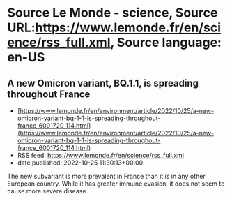 # Source Le Monde - science, Source URL:https://www.lemonde.fr/en/science/rss_full.xml, Source language: en-US

## A new Omicron variant, BQ.1.1, is spreading throughout France
 - [https://www.lemonde.fr/en/environment/article/2022/10/25/a-new-omicron-variant-bq-1-1-is-spreading-throughout-france_6001720_114.html](https://www.lemonde.fr/en/environment/article/2022/10/25/a-new-omicron-variant-bq-1-1-is-spreading-throughout-france_6001720_114.html)
 - RSS feed: https://www.lemonde.fr/en/science/rss_full.xml
 - date published: 2022-10-25 11:30:13+00:00

The new subvariant is more prevalent in France than it is in any other European country. While it has greater immune evasion, it does not seem to cause more severe disease.
